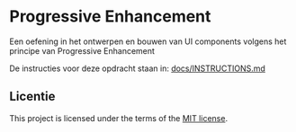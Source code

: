 
# Progressive Enhancement

Een oefening in het ontwerpen en bouwen van UI components volgens het principe van Progressive Enhancement

De instructies voor deze opdracht staan in: [docs/INSTRUCTIONS.md](https://github.com/fdnd-task/progressive-enhancement/blob/main/docs/INSTRUCTIONS.md)


## Licentie

This project is licensed under the terms of the [MIT license](./LICENSE).
